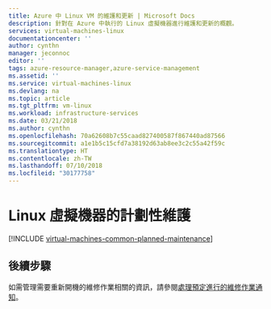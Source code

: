 ```yaml
---
title: Azure 中 Linux VM 的維護和更新 | Microsoft Docs
description: 針對在 Azure 中執行的 Linux 虛擬機器進行維護和更新的概觀。
services: virtual-machines-linux
documentationcenter: ''
author: cynthn
manager: jeconnoc
editor: ''
tags: azure-resource-manager,azure-service-management
ms.assetid: ''
ms.service: virtual-machines-linux
ms.devlang: na
ms.topic: article
ms.tgt_pltfrm: vm-linux
ms.workload: infrastructure-services
ms.date: 03/21/2018
ms.author: cynthn
ms.openlocfilehash: 70a62608b7c55caad827400587f867440ad87566
ms.sourcegitcommit: a1e1b5c15cfd7a38192d63ab8ee3c2c55a42f59c
ms.translationtype: HT
ms.contentlocale: zh-TW
ms.lasthandoff: 07/10/2018
ms.locfileid: "30177758"
---
```

# <a name="planned-maintenance-for-linux-virtual-machines"></a>Linux 虛擬機器的計劃性維護 

[!INCLUDE [virtual-machines-common-planned-maintenance](../../../includes/virtual-machines-common-planned-maintenance.md)]


## <a name="next-steps"></a>後續步驟

如需管理需要重新開機的維修作業相關的資訊，請參閱[處理預定進行的維修作業通知](maintenance-notifications.md)。 
